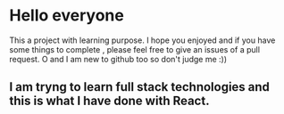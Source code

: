 # Hello everyone

This a project with learning purpose.
I hope you enjoyed and if you have some things to complete , please feel free to give an issues of a pull request.
O and I am new to github too so don't judge me :)) 

## I am tryng to learn full stack technologies and this is what I have done with React.
